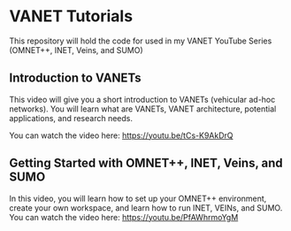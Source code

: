 # VANET Tutorials
This repository will hold the code for used in my VANET YouTube Series (OMNET++, INET, Veins, and SUMO)

## Introduction to VANETs

This video will give you a short introduction to VANETs (vehicular ad-hoc networks). You will learn what are VANETs, VANET architecture, potential applications, and research needs. 

You can watch the video here: https://youtu.be/tCs-K9AkDrQ

## Getting Started with OMNET++, INET, Veins, and SUMO

In this video, you will learn how to set up your OMNET++ environment, create your own workspace, and learn how to run INET, VEINs, and SUMO. 
You can watch the video here: https://youtu.be/PfAWhrmoYgM
